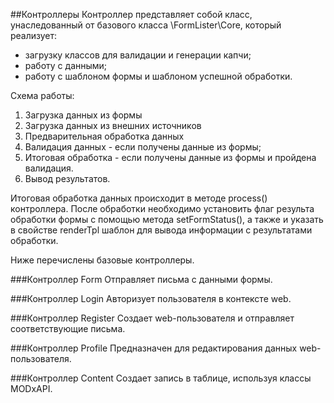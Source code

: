##Контроллеры
Контроллер представляет собой класс, унаследованный от базового класса \FormLister\Core, который реализует:

- загрузку классов для валидации и генерации капчи;
- работу с данными;
- работу с шаблоном формы и шаблоном успешной обработки.

Схема работы:

1. Загрузка данных из формы
2. Загрузка данных из внешних источников
3. Предварительная обработка данных
4. Валидация данных - если получены данные из формы;
5. Итоговая обработка - если получены данные из формы и пройдена валидация.
6. Вывод результатов.

Итоговая обработка данных происходит в методе process() контроллера. После обработки необходимо установить флаг результа обработки формы с помощью метода setFormStatus(), а также и указать в свойстве renderTpl шаблон для вывода информации с результатами обработки.

Ниже перечислены базовые контроллеры.

###Контроллер Form
Отправляет письма с данными формы.

###Контроллер Login
Авторизует пользователя в контексте web.

###Контроллер Register
Создает web-пользователя и отправляет соответствующие письма.

###Контроллер Profile
Предназначен для редактирования данных web-пользователя.

###Контроллер Content
Создает запись в таблице, используя классы MODxAPI.


